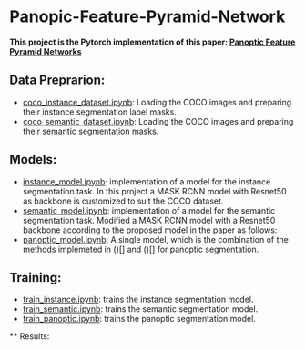 # Panopic-Feature-Pyramid-Network
**This project is the Pytorch implementation of this paper: [Panoptic Feature Pyramid Networks](https://openaccess.thecvf.com/content_CVPR_2019/papers/Kirillov_Panoptic_Feature_Pyramid_Networks_CVPR_2019_paper.pdf)**

## Data Preprarion:
* [coco_instance_dataset.ipynb](DataLoaders/coco_instance_dataset.ipynb): Loading the COCO images and preparing their instance segmentation label masks.
* [coco_semantic_dataset.ipynb](DataLoaders/coco_semantic_dataset.ipynb): Loading the COCO images and preparing their semantic segmentation masks.

## Models:
* [instance_model.ipynb](models/instance_model.ipynb): implementation of a model for the instance segmentation task. In this project a MASK RCNN model with Resnet50 as backbone is customized to suit the COCO dataset.
* [semantic_model.ipynb](models/semantic_model.ipynb): implementation of a model for the semantic segmentation task. Modified a MASK RCNN model with a Resnet50 backbone according to the proposed model in the paper as follows:
* [panoptic_model.ipynb](models/panoptic_model.ipynb): A single model, which is the combination of the methods implemeted in ()[] and ()[] for panoptic segmentation.

## Training:
* [train_instance.ipynb](training/train_instance.ipynb): trains the instance segmentation model.
* [train_semantic.ipynb](training/train_semantic.ipynb): trains the semantic segmentation model.
* [train_panoptic.ipynb](training/train_panoptic.ipynb): trains the panoptic segmentation model.

** Results:

